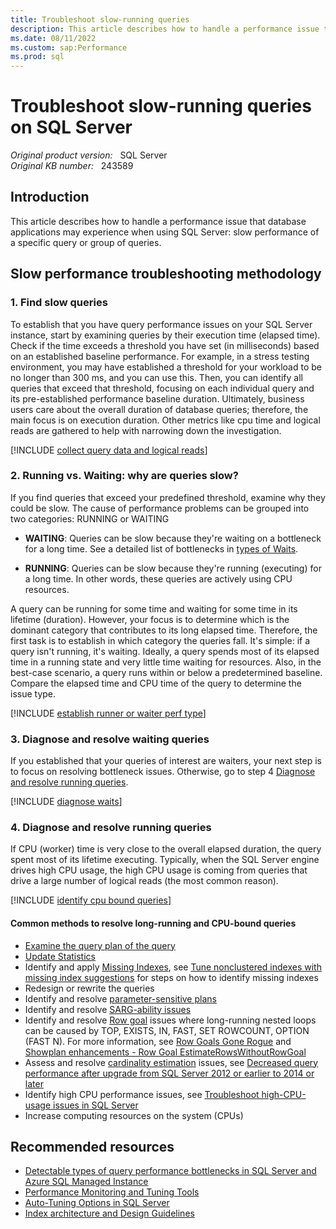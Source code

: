 ```yaml
---
title: Troubleshoot slow-running queries
description: This article describes how to handle a performance issue that applications may experience when using SQL Server.
ms.date: 08/11/2022
ms.custom: sap:Performance
ms.prod: sql
---
```

# Troubleshoot slow-running queries on SQL Server

_Original product version:_ &nbsp; SQL Server  
_Original KB number:_ &nbsp; 243589

## Introduction

This article describes how to handle a performance issue that database applications may experience when using SQL Server: slow performance of a specific query or group of queries.

## Slow performance troubleshooting methodology

### 1. Find slow queries

To establish that you have query performance issues on your SQL Server instance, start by examining queries by their execution time (elapsed time). Check if the time exceeds a threshold you have set (in milliseconds) based on an established baseline performance. For example, in a stress testing environment, you may have established a threshold for your workload to be no longer than 300 ms, and you can use this. Then, you can identify all queries that exceed that threshold, focusing on each individual query and its pre-established performance baseline duration. Ultimately, business users care about the overall duration of database queries; therefore, the main focus is on execution duration. Other metrics like cpu time and logical reads are gathered to help with narrowing down the investigation.

[!INCLUDE [collect query data and logical reads](../includes/performance/collect-cpu-time-elapsed-time-logical-reads.md)]

### 2. Running vs. Waiting: why are queries slow?

If you find queries that exceed your predefined threshold, examine why they could be slow. The cause of performance problems can be grouped into two categories: RUNNING or WAITING

- **WAITING**: Queries can be slow because they're waiting on a bottleneck for a long time. See a detailed list of bottlenecks in [types of Waits](/sql/relational-databases/system-dynamic-management-views/sys-dm-os-wait-stats-transact-sql#WaitTypes).

- **RUNNING**: Queries can be slow because they're running (executing) for a long time. In other words, these queries are actively using CPU resources.

A query can be running for some time and waiting for some time in its lifetime (duration). However, your focus is to determine which is the dominant category that contributes to its long elapsed time. Therefore, the first task is to establish in which category the queries fall. It's simple: if a query isn't running, it's waiting. Ideally, a query spends most of its elapsed time in a running state and very little time waiting for resources. Also, in the best-case scenario, a query runs within or below a predetermined baseline. Compare the elapsed time and CPU time of the query to determine the issue type.

[!INCLUDE [establish runner or waiter perf type](../includes/performance/establish-runner-waiter-perf-type.md)]

### 3. Diagnose and resolve waiting queries

If you established that your queries of interest are waiters, your next step is to focus on resolving bottleneck issues. Otherwise, go to step 4 [Diagnose and resolve running queries](#4-diagnose-and-resolve-running-queries).

[!INCLUDE [diagnose waits](../includes/performance/diagnose-waits-or-bottlenecks.md)]

### 4. Diagnose and resolve running queries

If CPU (worker) time is very close to the overall elapsed duration, the query spent most of its lifetime executing. Typically, when the SQL Server engine drives high CPU usage, the high CPU usage is coming from queries that drive a large number of logical reads (the most common reason).

[!INCLUDE [identify cpu bound queries](../includes/performance/identify-cpu-bound-queries.md)]

#### Common methods to resolve long-running and CPU-bound queries

- [Examine the query plan of the query](/sql/relational-databases/performance/display-an-actual-execution-plan)
- [Update Statistics](/sql/t-sql/statements/update-statistics-transact-sql)
- Identify and apply [Missing Indexes](/sql/relational-databases/system-dynamic-management-views/sys-dm-db-missing-index-details-transact-sql), see [Tune nonclustered indexes with missing index suggestions](/sql/relational-databases/indexes/tune-nonclustered-missing-index-suggestions) for steps on how to identify missing indexes
- Redesign or rewrite the queries
- Identify and resolve [parameter-sensitive plans](troubleshoot-high-cpu-usage-issues.md#step-5-investigate-and-resolve-parameter-sensitive-issues)
- Identify and resolve [SARG-ability issues](troubleshoot-high-cpu-usage-issues.md#step-6-investigate-and-resolve-sargability-issues)
- Identify and resolve [Row goal](/archive/blogs/queryoptteam/row-goals-in-action) issues where long-running nested loops can be caused by TOP, EXISTS, IN, FAST, SET ROWCOUNT, OPTION (FAST N). For more information, see [Row Goals Gone Rogue](/archive/blogs/bartd/row-goals-gone-rogue) and [Showplan enhancements - Row Goal EstimateRowsWithoutRowGoal](https://techcommunity.microsoft.com/t5/sql-server-blog/more-showplan-enhancements-8211-row-goal/ba-p/385839)
- Assess and resolve [cardinality estimation](/sql/relational-databases/performance/cardinality-estimation-sql-server) issues, see [Decreased query performance after upgrade from SQL Server 2012 or earlier to 2014 or later](decreased-query-perf-after-upgrade.md)
- Identify high CPU performance issues, see [Troubleshoot high-CPU-usage issues in SQL Server](troubleshoot-high-cpu-usage-issues.md)
- Increase computing resources on the system (CPUs)

## Recommended resources

- [Detectable types of query performance bottlenecks in SQL Server and Azure SQL Managed Instance](/azure/azure-sql/managed-instance/identify-query-performance-issues)
- [Performance Monitoring and Tuning Tools](/sql/relational-databases/performance/performance-monitoring-and-tuning-tools)
- [Auto-Tuning Options in SQL Server](/sql/relational-databases/automatic-tuning/automatic-tuning)
- [Index architecture and Design Guidelines](/sql/relational-databases/sql-server-index-design-guide#General_Design)
